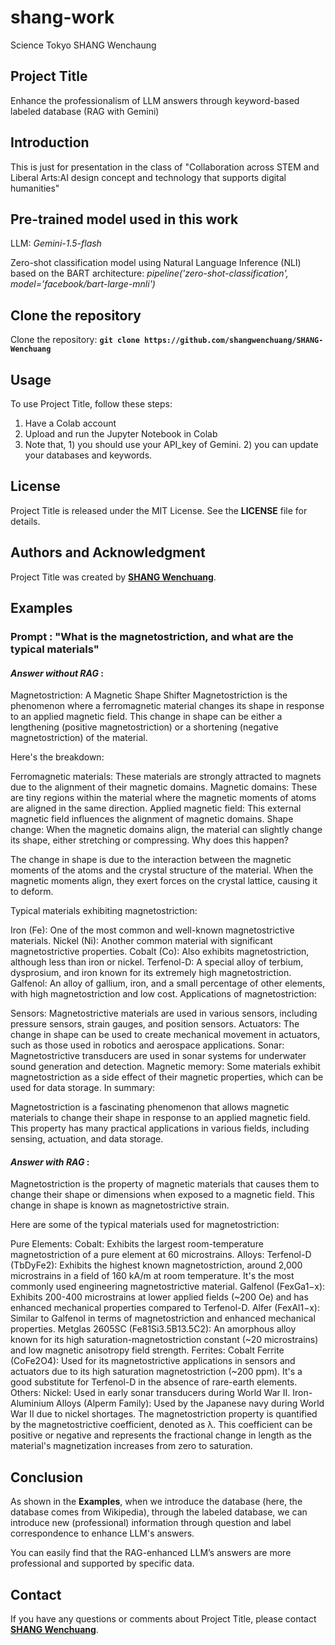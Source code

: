 # shang-work
Science Tokyo
SHANG Wenchaung

## **Project Title**

Enhance the professionalism of LLM answers through keyword-based labeled database (RAG with Gemini)

## **Introduction**
This is just for presentation in the class of "Collaboration across STEM and Liberal Arts:AI design concept and technology that supports digital humanities"

## Pre-trained model used in this work
LLM: *Gemini-1.5-flash*

Zero-shot classification model using Natural Language Inference (NLI) based on the BART architecture: *pipeline('zero-shot-classification', model='facebook/bart-large-mnli')*

## **Clone the repository**

Clone the repository: **`git clone https://github.com/shangwenchuang/SHANG-Wenchuang`**


## **Usage**

To use Project Title, follow these steps:

1. Have a Colab account
2. Upload and run the Jupyter Notebook in Colab
3. Note that, 1) you should use your API_key of Gemini. 2) you can update your databases and keywords.



## **License**

Project Title is released under the MIT License. See the **LICENSE** file for details.

## **Authors and Acknowledgment**

Project Title was created by **[SHANG Wenchuang](https://github.com/shangwenchuang)**.

## **Examples**

### Prompt : "What is the magnetostriction, and what are the typical materials"

#### *Answer without RAG* :
Magnetostriction: A Magnetic Shape Shifter
Magnetostriction is the phenomenon where a ferromagnetic material changes its shape in response to an applied magnetic field. This change in shape can be either a lengthening (positive magnetostriction) or a shortening (negative magnetostriction) of the material.

Here's the breakdown:

Ferromagnetic materials: These materials are strongly attracted to magnets due to the alignment of their magnetic domains.
Magnetic domains: These are tiny regions within the material where the magnetic moments of atoms are aligned in the same direction.
Applied magnetic field: This external magnetic field influences the alignment of magnetic domains.
Shape change: When the magnetic domains align, the material can slightly change its shape, either stretching or compressing.
Why does this happen?

The change in shape is due to the interaction between the magnetic moments of the atoms and the crystal structure of the material. When the magnetic moments align, they exert forces on the crystal lattice, causing it to deform.

Typical materials exhibiting magnetostriction:

Iron (Fe): One of the most common and well-known magnetostrictive materials.
Nickel (Ni): Another common material with significant magnetostrictive properties.
Cobalt (Co): Also exhibits magnetostriction, although less than iron or nickel.
Terfenol-D: A special alloy of terbium, dysprosium, and iron known for its extremely high magnetostriction.
Galfenol: An alloy of gallium, iron, and a small percentage of other elements, with high magnetostriction and low cost.
Applications of magnetostriction:

Sensors: Magnetostrictive materials are used in various sensors, including pressure sensors, strain gauges, and position sensors.
Actuators: The change in shape can be used to create mechanical movement in actuators, such as those used in robotics and aerospace applications.
Sonar: Magnetostrictive transducers are used in sonar systems for underwater sound generation and detection.
Magnetic memory: Some materials exhibit magnetostriction as a side effect of their magnetic properties, which can be used for data storage.
In summary:

Magnetostriction is a fascinating phenomenon that allows magnetic materials to change their shape in response to an applied magnetic field. This property has many practical applications in various fields, including sensing, actuation, and data storage.
#### *Answer with RAG* :
Magnetostriction is the property of magnetic materials that causes them to change their shape or dimensions when exposed to a magnetic field. This change in shape is known as magnetostrictive strain.

Here are some of the typical materials used for magnetostriction:

Pure Elements:
Cobalt: Exhibits the largest room-temperature magnetostriction of a pure element at 60 microstrains.
Alloys:
Terfenol-D (TbDyFe2): Exhibits the highest known magnetostriction, around 2,000 microstrains in a field of 160 kA/m at room temperature. It's the most commonly used engineering magnetostrictive material.
Galfenol (FexGa1−x): Exhibits 200-400 microstrains at lower applied fields (~200 Oe) and has enhanced mechanical properties compared to Terfenol-D.
Alfer (FexAl1−x): Similar to Galfenol in terms of magnetostriction and enhanced mechanical properties.
Metglas 2605SC (Fe81Si3.5B13.5C2): An amorphous alloy known for its high saturation-magnetostriction constant (~20 microstrains) and low magnetic anisotropy field strength.
Ferrites:
Cobalt Ferrite (CoFe2O4): Used for its magnetostrictive applications in sensors and actuators due to its high saturation magnetostriction (~200 ppm). It's a good substitute for Terfenol-D in the absence of rare-earth elements.
Others:
Nickel: Used in early sonar transducers during World War II.
Iron-Aluminium Alloys (Alperm Family): Used by the Japanese navy during World War II due to nickel shortages.
The magnetostriction property is quantified by the magnetostrictive coefficient, denoted as λ. This coefficient can be positive or negative and represents the fractional change in length as the material's magnetization increases from zero to saturation.



## **Conclusion**

As shown in the **Examples**, when we introduce the database (here, the database comes from Wikipedia), through the labeled database, we can introduce new (professional) information through question and label correspondence to enhance LLM's answers. 

You can easily find that the RAG-enhanced LLM’s answers are more professional and supported by specific data.

## **Contact**

If you have any questions or comments about Project Title, please contact **[SHANG Wenchuang](shang.w.beed@m.isct.ac.jp)**.
